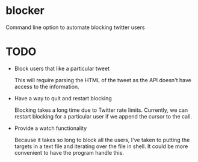 # blocker
Command line option to automate blocking twitter users

# TODO
* Block users that like a particular tweet

  This will require parsing the HTML of the tweet as the API doesn't have access to the information.

* Have a way to quit and restart blocking

  Blocking takes a long time due to Twitter rate limits. Currently, we can restart blocking for a particular user if we append the cursor to the call.

* Provide a watch functionality

  Because it takes so long to block all the users, I've taken to putting the targets in a text file and iterating over the file in shell. It could be more convenient to have the program handle this.
